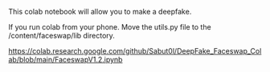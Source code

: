 This colab notebook will allow you to make a deepfake. 

If you run colab from your phone. Move the utils.py file to the /content/faceswap/lib directory. 

https://colab.research.google.com/github/Sabut0l/DeepFake_Faceswap_Colab/blob/main/FaceswapV1.2.ipynb
